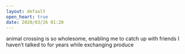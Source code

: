 ```yaml
---
layout: default
open_heart: true
date: 2020/03/26 01:20
---
```


animal crossing is so wholesome, enabling me to catch up with friends I haven’t talked to for years while exchanging produce
